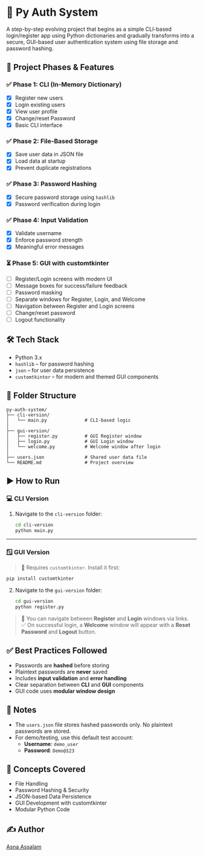 # 🔐 Py Auth System

A step-by-step evolving project that begins as a simple CLI-based login/register app using Python dictionaries and gradually transforms into a secure, GUI-based user authentication system using file storage and password hashing.

## 🚀 Project Phases & Features

### ✅ Phase 1: CLI (In-Memory Dictionary)
- [x] Register new users
- [x] Login existing users
- [x] View user profile
- [x] Change/reset Password
- [x] Basic CLI interface

### ✅ Phase 2: File-Based Storage
- [x] Save user data in JSON file
- [x] Load data at startup
- [x] Prevent duplicate registrations

### ✅ Phase 3: Password Hashing
- [x] Secure password storage using `hashlib`
- [x] Password verification during login

### ✅ Phase 4: Input Validation
- [x] Validate username
- [x] Enforce password strength
- [x] Meaningful error messages

### ⏳ Phase 5: GUI with customtkinter
- [ ] Register/Login screens with modern UI  
- [ ] Message boxes for success/failure feedback  
- [ ] Password masking  
- [ ] Separate windows for Register, Login, and Welcome  
- [ ] Navigation between Register and Login screens  
- [ ] Change/reset password 
- [ ] Logout functionality

## 🛠️ Tech Stack
- Python 3.x  
- `hashlib` – for password hashing  
- `json` – for user data persistence  
- `customtkinter` – for modern and themed GUI components 

## 📁 Folder Structure
```
py-auth-system/
├── cli-version/              
│   └── main.py              # CLI-based logic
│
├── gui-version/
│   ├── register.py          # GUI Register window
│   ├── login.py             # GUI Login window
│   └── welcome.py           # Welcome window after login
│
├── users.json               # Shared user data file
└── README.md                # Project overview
```

## ▶️ How to Run

### 💻 CLI Version
1. Navigate to the `cli-version` folder:
   ```bash
   cd cli-version
   python main.py
   ```

---

### 🪟 GUI Version

> 🛑 Requires `customtkinter`. Install it first:

```bash
pip install customtkinter
```

2. Navigate to the `gui-version` folder:
   ```bash
   cd gui-version
   python register.py
   ```

> 🔄 You can navigate between **Register** and **Login** windows via links.  
> ✅ On successful login, a **Welcome** window will appear with a **Reset Password** and **Logout** button.

## ✅ Best Practices Followed

- Passwords are **hashed** before storing  
- Plaintext passwords are **never** saved  
- Includes **input validation** and **error handling**  
- Clear separation between **CLI** and **GUI** components  
- GUI code uses **modular window design**

## 📌 Notes

- The `users.json` file stores hashed passwords only. No plaintext passwords are stored.
- For demo/testing, use this default test account:
  - **Username**: `demo_user`
  - **Password**: `Demo@123`


## 🧠 Concepts Covered
- File Handling
- Password Hashing & Security
- JSON-based Data Persistence
- GUI Development with customtkinter
- Modular Python Code

## ✍️ Author
[Asna Assalam](https://github.com/asnaassalam)